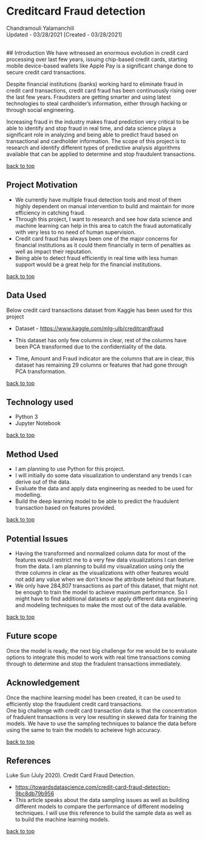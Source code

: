 # <a name="top">Creditcard Fraud detection</a>
Chandramouli Yalamanchili  
Updated - 03/28/2021 [Created - 03/28/2021]

<br/>
## Introduction
  We have witnessed an enormous evolution in credit card processing over last few years, issuing chip-based credit cards, starting mobile device-based wallets like Apple Pay is a significant change done to secure credit card transactions.

  Despite financial institutions (banks) working hard to eliminate fraud in credit card transactions, credit card fraud has been continuously rising over the last few years. Fraudsters are getting smarter and using latest technologies to steal cardholder’s information, either through hacking or through social engineering.

  Increasing fraud in the industry makes fraud prediction very critical to be able to identify and stop fraud in real time, and data science plays a significant role in analyzing and being able to predict fraud based on transactional and cardholder information. The scope of this project is to research and identify different types of predictive analysis algorithms available that can be applied to determine and stop fraudulent transactions.  

[back to top](#top)
<br/>
## Project Motivation
- We currently have multiple fraud detection tools and most of them highly dependent on manual intervention to build and maintain for more efficiency in catching fraud.
- Through this project, I want to research and see how data science and machine learning can help in this area to catch the fraud automatically with very less to no need of human supervision.
- Credit card fraud has always been one of the major concerns for financial institutions as it could
them financially in term of penalties as well as impact their reputation.
- Being able to detect fraud efficiently in real time with less human support would be a great help
for the financial institutions.  

[back to top](#top)

## Data Used
Below credit card transactions dataset from Kaggle has been used for this project
- Dataset - https://www.kaggle.com/mlg-ulb/creditcardfraud

- This dataset has only few columns in clear, rest of the columns have been PCA transformed due to the confidentiality of the data.
- Time, Amount and Fraud indicator are the columns that are in clear, this dataset has remaining 29 columns or features that had gone through PCA transformation.  

[back to top](#top)

## Technology used
- Python 3
- Jupyter Notebook  

[back to top](#top)

## Method Used
- I am planning to use Python for this project.
- I will initially do some data visualization to understand any trends I can derive out of the data.
- Evaluate the data and apply data engineering as needed to be used for modelling.
- Build the deep learning model to be able to predict the fraudulent transaction based on features
provided.  

[back to top](#top)

## Potential Issues
- Having the transformed and normalized column data for most of the features would restrict me to a very few data visualizations I can derive from the data. I am planning to build my visualization using only the three columns in clear as the visualizations with other features would not add any value when we don’t know the attribute behind that feature.
- We only have 284,807 transactions as part of this dataset, that might not be enough to train the model to achieve maximum performance. So I might have to find additional datasets or apply different data engineering and modeling techniques to make the most out of the data available.  

[back to top](#top)

## Future scope
Once the model is ready, the next big challenge for me would be to evaluate options to integrate this model to work with real time transactions coming through to determine and stop the fradulent transactions immediately.

## Acknowledgement
  Once the machine learning model has been created, it can be used to efficiently stop the fraudulent credit card transactions.  
  One big challenge with credit card transaction data is that the concentration of fradulent transactions is very low resulting in skewed data for training the models. We have to use the sampling techniques to balance the data before using the same to train the models to acheieve high accuracy.

[back to top](#top)

## References
Luke Sun (July 2020). Credit Card Fraud Detection.
- https://towardsdatascience.com/credit-card-fraud-detection-9bc8db79b956
- This article speaks about the data sampling issues as well as building different models to
compare the performance of different modeling techniques. I will use this reference to
build the sample data as well as to build the machine learning models.  

[back to top](#top)
